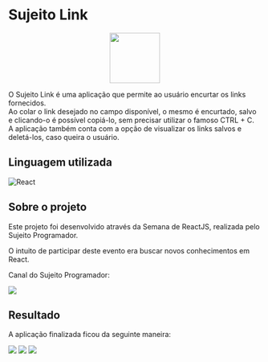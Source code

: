 # Sujeito Link

<div align='center'>
    <img src='https://user-images.githubusercontent.com/69828625/153687862-ed0cbccb-7b3f-4cc7-a5eb-0aafe6525a12.png' width='100' />
</div>
<p>O Sujeito Link é uma aplicação que permite ao usuário encurtar os links fornecidos. <br>
Ao colar o link desejado no campo disponível, o mesmo é encurtado, salvo e clicando-o é possível copiá-lo, sem precisar utilizar o famoso CTRL + C.  <br>
A aplicação também conta com a opção de visualizar os links salvos e deletá-los, caso queira o usuário.</p>


## Linguagem utilizada

<div style='display: inline_block'>
    <img src="https://img.shields.io/badge/React-20232A?style=for-the-badge&logo=react&logoColor=61DAFB" alt='React' align='center'>
</div>

## Sobre o projeto

<p>Este projeto foi desenvolvido através da Semana de ReactJS, realizada pelo Sujeito Programador.</p>
<p>O intuito de participar deste evento era buscar novos conhecimentos em React.</p>
<p>Canal do Sujeito Programador:</p>
<a href='https://www.youtube.com/c/Sujeitoprogramador/videos'>
    <img src='https://img.shields.io/badge/YouTube-FF0000?style=for-the-badge&logo=youtube&logoColor=white'>
</a>

## Resultado

<p>A aplicação finalizada ficou da seguinte maneira:</p>
<img src='https://user-images.githubusercontent.com/69828625/153690411-901edbdf-d46a-485e-b329-fcaa5b81075b.png'>
<img src='https://user-images.githubusercontent.com/69828625/153690446-004dd4c8-95e8-4e61-9c9d-b3b8b46069f2.png'>
<img src='https://user-images.githubusercontent.com/69828625/153690468-205d0d71-3b36-4013-b5d5-9d1782344f0f.png'>
